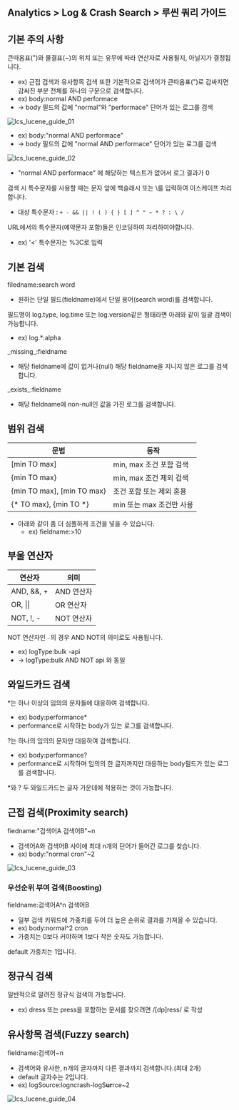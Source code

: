 ## Analytics > Log & Crash Search > 루씬 쿼리 가이드

## 기본 주의 사항

큰따옴표(")와 물결표(~)의 위치 또는 유무에 따라 연산자로 사용될지, 아닐지가 결정됩니다.
* ex) 근접 검색과 유사항목 검색
또한 기본적으로 검색어가 큰따옴표(")로 감싸지면 감싸진 부분 전체를 하나의 구문으로 검색합니다.
* ex) body:normal AND performace
* -> body 필드의 값에 "normal"와 "performace" 단어가 있는 로그를 검색

![lcs_lucene_guide_01](https://static.toastoven.net/prod_logncrash/lcs_lucene_guide_01.png)

* ex) body:"normal AND performace"
* -> body 필드의 값에 "normal AND performace" 단어가 있는 로그를 검색

![lcs_lucene_guide_02](https://static.toastoven.net/prod_logncrash/lcs_lucene_guide_02.png)
* "normal AND performace" 에 해당하는 텍스트가 없어서 로그 결과가 0

검색 시 특수문자를 사용할 때는 문자 앞에 백슬래시 또는 \를 입력하여 이스케이프 처리합니다.
* 대상 특수문자 : ```+ - && || ! ( ) { } [ ] ^ " ~ * ? : \ /```

URL에서의 특수문자(예약문자 포함)들은 인코딩하여 처리하여야합니다.
* ex) '<' 특수문자는 %3C로 입력

## 기본 검색

filedname:search word
* 원하는 단일 필드(fieldname)에서 단일 용어(search word)를 검색합니다.

필드명이 log.type, log.time 또는 log.version같은 형태라면 아래와 같이 일괄 검색이 가능합니다.
* ex) log.*:alpha

\_missing\_:fieldname
* 해당 fieldname에 값이 없거나(null) 해당 fieldname을 지니지 않은 로그를 검색합니다.

\_exists\_:fieldname
* 해당 fieldname에 non-null인 값을 가진 로그를 검색합니다.

## 범위 검색

| 문법 | 동작 |
| --- | --- |
| [min TO max] | min, max 조건 포함 검색 |
| {min TO max} | min, max 조건 제외 검색 |
| {min TO max], [min TO max} | 조건 포함 또는 제외 혼용 |
| {* TO max}, {min TO *} | min 또는 max 조건만 사용 |

* 아래와 같이 좀 더 심플하게 조건을 넣을 수 있습니다.
    * ex) fieldname:>10

## 부울 연산자

| 연산자 | 의미 |
| --- | --- |
| AND, &&, + | AND 연산자 |
| OR\, \|\| | OR 연산자 |
| NOT, !, - | NOT 연산자 |

NOT 연산자인 `-`의 경우 AND NOT의 의미로도 사용됩니다.
* ex) logType:bulk -api
* -> logType:bulk AND NOT api 와 동일

## 와일드카드 검색

*는 하나 이상의 임의의 문자들에 대응하여 검색합니다.
* ex) body:performance*
* performance로 시작하는 body가 있는 로그를 검색합니다.

?는 하나의 임의의 문자만 대응하여 검색합니다.
* ex) body:performance?
* performance로 시작하며 임의의 한 글자까지만 대응하는 body필드가 있는 로그를 검색합니다.

*와 ? 두 와일드카드는 글자 가운데에 적용하는 것이 가능합니다.

## 근접 검색(Proximity search)

fiedname:"검색어A 검색어B"~n
* 검색어A와 검색어B 사이에 최대 n개의 단어가 들어간 로그를 찾습니다.
* ex) body:"normal cron"~2

![lcs_lucene_guide_03](https://static.toastoven.net/prod_logncrash/lcs_lucene_guide_03.png)

### 우선순위 부여 검색(Boosting)

fieldname:검색어A^n 검색어B
* 일부 검색 키워드에 가중치를 두어 더 높은 순위로 결과를 가져올 수 있습니다.
* ex) body:normal^2 cron
* 가중치는 0보다 커야하며 1보다 작은 숫자도 가능합니다.

default 가중치는 1입니다.

## 정규식 검색

일반적으로 알려진 정규식 검색이 가능합니다.
* ex) dress 또는 press을 포함하는 문서를 찾으려면 /[dp]ress/ 로 작성

## 유사항목 검색(Fuzzy search)

fieldname:검색어~n
* 검색어와 유사한, n개의 글자까지 다른 결과까지 검색합니다.(최대 2개)
* default 글자수는 2입니다.
* ex) logSource:logncrash-logS**ur**rce~2

![lcs_lucene_guide_04](https://static.toastoven.net/prod_logncrash/lcs_lucene_guide_04.png)
